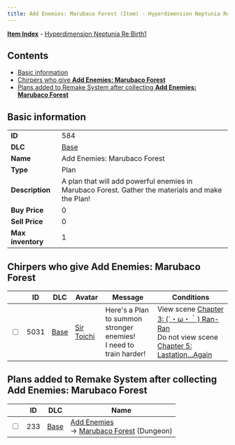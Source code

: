 ```yaml
---
title: Add Enemies: Marubaco Forest (Item) - Hyperdimension Neptunia Re;Birth1
---
```


[**Item Index**](/neptunia/rb1/item/index.html) - [Hyperdimension Neptunia Re;Birth1](/neptunia/rb1)

## Contents

- [Basic information](#basic-information)
- [Chirpers who give **Add Enemies: Marubaco Forest**](#chirpers-who-give-add-enemies-marubaco-forest)
- [Plans added to Remake System after collecting **Add Enemies: Marubaco Forest**](#plans-added-to-remake-system-after-collecting-add-enemies-marubaco-forest)

## Basic information

|   |   |
| -- | -- |
| **ID** | 584 |
| **DLC** | [Base](/neptunia/rb1/dlc/1-base.html) |
| **Name** | Add Enemies: Marubaco Forest |
| **Type** | Plan |
| **Description** | A plan that will add powerful enemies in Marubaco Forest. Gather the materials and make the Plan! |
| **Buy Price** | 0 |
| **Sell Price** | 0 |
| **Max inventory** | 1 |


## Chirpers who give **Add Enemies: Marubaco Forest**

|    | ID | DLC | Avatar | Message | Conditions |
| -- | -- | --- | ------ | ------- | ---------- |
| <input type="checkbox" id="rb1-chirper-event-1-5031" class="trackbox" /> | 5031 | [Base](/neptunia/rb1/dlc/1-base.html) | [Sir Toichi](/neptunia/rb1/undefined/1-220-sir-toichi.html) | Here's a Plan to summon stronger enemies!<br />I need to train harder! | View scene [Chapter 3: (´・ω・｀) Ran-Ran](/neptunia/rb1/scene/1-309-chapter-3-ran-ran.html)<br />Do not view scene [Chapter 5: Lastation...Again](/neptunia/rb1/scene/1-501-chapter-5-lastation-again.html) |


## Plans added to Remake System after collecting **Add Enemies: Marubaco Forest**

|    | ID | DLC | Name |
| -- | -- | --- | ---- |
| <input type="checkbox" id="rb1-remake-1-233" class="trackbox" /> | 233 | [Base](/neptunia/rb1/dlc/1-base.html) | [Add Enemies](/neptunia/rb1/remake/1-233-add-enemies.html)<br /> → [Marubaco Forest](/neptunia/rb1/dungeon/1-9-marubaco-forest.html) (Dungeon) |
